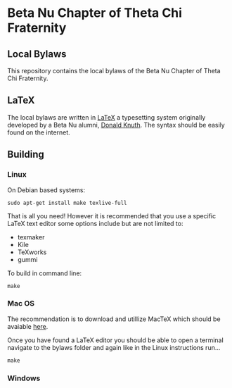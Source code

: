 # Beta Nu Chapter of Theta Chi Fraternity #
## Local Bylaws ##
This repository contains the local bylaws of the Beta Nu Chapter of Theta Chi 
Fraternity.
## LaTeX ##
The local bylaws are written in [LaTeX](http://www.latex-project.org/about/) a typesetting system originally
developed by a Beta Nu alumni, [Donald Knuth](https://en.wikipedia.org/wiki/Donald_Knuth). The syntax should be
easily found on the internet.
## Building ##
### Linux ###
On Debian based systems:

```
sudo apt-get install make texlive-full
```

That is all you need!
However it is recommended that you use a specific LaTeX text editor some options
include but are not limited to:
* texmaker
* Kile
* TeXworks
* gummi

To build in command line:
```
make
```
### Mac OS ###
The recommendation is to download and utillize MacTeX which should be avaiable [here](http://www.tug.org/mactex/).

Once you have found a LaTeX editor you should be able to open a terminal navigate to the bylaws folder
and again like in the Linux instructions run...
```
make
```
### Windows ###

